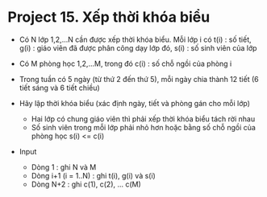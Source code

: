 # Project 15. Xếp thời khóa biểu

- Có N lớp 1,2,...N cần được xếp thời khóa biểu. Mỗi lớp i có 
	t(i) 	: số tiết, 
	g(i) 	: giáo viên đã được phân công dạy lớp đó, 
	s(i) 	: số sinh viên của lớp
- Có M phòng học 1,2,...M, trong đó 
	c(i) 	: số chỗ ngồi của phòng i
- Trong tuần có 5 ngày (từ thứ 2 đến thứ 5),
mỗi ngày chia thành 12 tiết (6 tiết sáng và 6 tiết chiều)
- Hãy lập thời khóa biểu (xác định ngày, tiết và phòng gán cho mỗi lớp)
	- Hai lớp có chung giáo viên thì phải xếp thời khóa biểu tách rời nhau
	- Số sinh viên trong mỗi lớp phải nhỏ hơn hoặc bằng số chỗ ngồi của phòng học
	s(i) <= c(i)

- Input
	- Dòng 1		: ghi N và M
	- Dòng i+1 (i = 1..N)	: ghi t(i), g(i) và s(i)
	- Dòng N+2		: ghi c(1), c(2), ... c(M)

